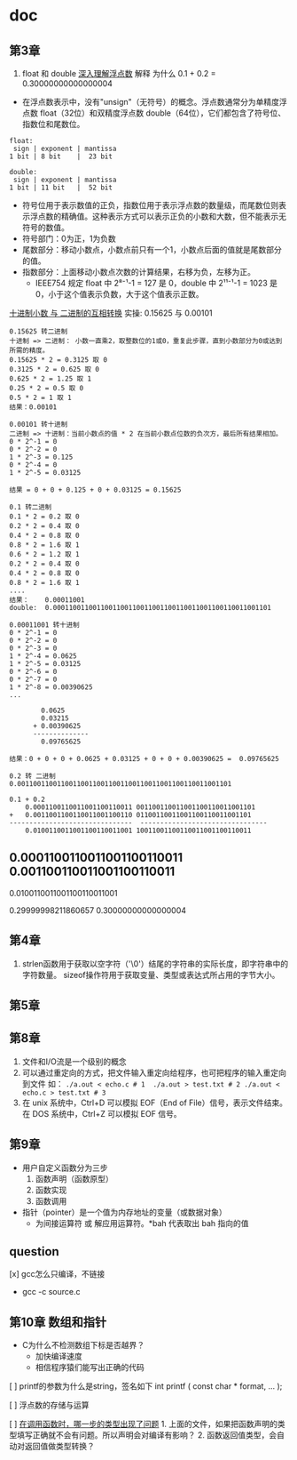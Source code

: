 # doc


## 第3章
1. float 和 double [深入理解浮点数](https://polarisxu.studygolang.com/posts/basic/diagram-float-point/)
解释 为什么 0.1 + 0.2 = 0.30000000000000004

- 在浮点数表示中，没有"unsign"（无符号）的概念。浮点数通常分为单精度浮点数 float（32位）和双精度浮点数 double（64位），它们都包含了符号位、指数位和尾数位。
```
float:
 sign | exponent | mantissa
1 bit | 8 bit    |  23 bit

double:
 sign | exponent | mantissa
1 bit | 11 bit   |  52 bit
```
- 符号位用于表示数值的正负，指数位用于表示浮点数的数量级，而尾数位则表示浮点数的精确值。这种表示方式可以表示正负的小数和大数，但不能表示无符号的数值。
 - 符号部门：0为正，1为负数
 - 尾数部分：移动小数点，小数点前只有一个1，小数点后面的值就是尾数部分的值。
 - 指数部分：上面移动小数点次数的计算结果，右移为负，左移为正。
    - IEEE754 规定 float 中 2⁸⁻¹-1 = 127 是 0，double 中 2¹¹⁻¹-1 = 1023 是 0，小于这个值表示负数，大于这个值表示正数。

[十进制小数 与 二进制的互相转换](https://blog.csdn.net/qingkongyeyue/article/details/74671095)
实操: 0.15625 与 0.00101

``` 
0.15625 转二进制
十进制 => 二进制： 小数一直乘2，取整数位的1或0，重复此步骤，直到小数部分为0或达到所需的精度。
0.15625 * 2 = 0.3125 取 0
0.3125 * 2 = 0.625 取 0
0.625 * 2 = 1.25 取 1
0.25 * 2 = 0.5 取 0
0.5 * 2 = 1 取 1
结果：0.00101
```

```
0.00101 转十进制
二进制 => 十进制：当前小数点的值 * 2 在当前小数点位数的负次方，最后所有结果相加。
0 * 2^-1 = 0
0 * 2^-2 = 0
1 * 2^-3 = 0.125
0 * 2^-4 = 0
1 * 2^-5 = 0.03125

结果 = 0 + 0 + 0.125 + 0 + 0.03125 = 0.15625
```

```
0.1 转二进制
0.1 * 2 = 0.2 取 0
0.2 * 2 = 0.4 取 0
0.4 * 2 = 0.8 取 0
0.8 * 2 = 1.6 取 1
0.6 * 2 = 1.2 取 1
0.2 * 2 = 0.4 取 0
0.4 * 2 = 0.8 取 0
0.8 * 2 = 1.6 取 1
....
结果：    0.00011001
double:  0.0001100110011001100110011001100110011001100110011001101
```

```
0.00011001 转十进制
0 * 2^-1 = 0
0 * 2^-2 = 0
0 * 2^-3 = 0
1 * 2^-4 = 0.0625
1 * 2^-5 = 0.03125
0 * 2^-6 = 0
0 * 2^-7 = 0
1 * 2^-8 = 0.00390625
...

        0.0625
        0.03215
      + 0.00390625
      --------------
        0.09765625

结果：0 + 0 + 0 + 0.0625 + 0.03125 + 0 + 0 + 0.00390625 =  0.09765625
```
```
0.2 转 二进制
0.001100110011001100110011001100110011001100110011001101
```

```
0.1 + 0.2
    0.0001100110011001100110011 001100110011001100110011001101
+   0.0011001100110011001100110 01100110011001100110011001101
-------------------------------  --------------------------------
    0.0100110011001100110011001 10011001100110011001100110011  
```

0.0001100110011001100110011
0.001100110011001100110011
-----------------------------
0.0100110011001100110011001                              

0.29999998211860657
0.30000000000000004


## 第4章
 1. strlen函数用于获取以空字符（'\0'）结尾的字符串的实际长度，即字符串中的字符数量。
sizeof操作符用于获取变量、类型或表达式所占用的字节大小。

## 第5章


## 第8章
1. 文件和I/O流是一个级别的概念
2. 可以通过重定向的方式，把文件输入重定向给程序，也可把程序的输入重定向到文件
    如： ```
            ./a.out < echo.c # 1 
            ./a.out > test.txt # 2
            ./a.out < echo.c > test.txt # 3
        ```
3. 在 unix 系统中，Ctrl+D 可以模拟 EOF（End of File）信号，表示文件结束。在 DOS 系统中，Ctrl+Z 可以模拟 EOF 信号。

## 第9章
- 用户自定义函数分为三步
    1. 函数声明（函数原型）
    2. 函数实现
    3. 函数调用
- 指针（pointer）是一个值为内存地址的变量（或数据对象）
    * 为间接运算符 或  解应用运算符。*bah 代表取出 bah 指向的值

## question
[x] gcc怎么只编译，不链接
- gcc -c source.c

## 第10章 数组和指针
- C为什么不检测数组下标是否越界？
    - 加快编译速度
    - 相信程序猿们能写出正确的代码

[ ] printf的参数为什么是string，签名如下
    int printf ( const char * format, ... );

[ ] 浮点数的存储与运算

[ ] [在调用函数时，哪一步的类型出现了问题](./09-function/err-max.c)
    1. 上面的文件，如果把函数声明的类型填写正确就不会有问题。所以声明会对编译有影响？
    2. 函数返回值类型，会自动对返回值做类型转换？
    
